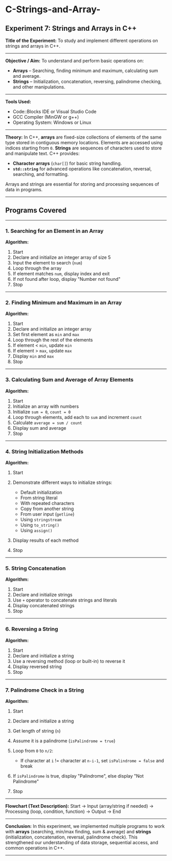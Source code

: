 # C-Strings-and-Array-

## **Experiment 7: Strings and Arrays in C++**

**Title of the Experiment:**
To study and implement different operations on strings and arrays in C++.

---

**Objective / Aim:**
To understand and perform basic operations on:

* **Arrays** – Searching, finding minimum and maximum, calculating sum and average.
* **Strings** – Initialization, concatenation, reversing, palindrome checking, and other manipulations.

---

**Tools Used:**

* Code::Blocks IDE or Visual Studio Code
* GCC Compiler (MinGW or g++)
* Operating System: Windows or Linux

---

**Theory:**
In C++, **arrays** are fixed-size collections of elements of the same type stored in contiguous memory locations. Elements are accessed using indices starting from `0`.
**Strings** are sequences of characters used to store and manipulate text. C++ provides:

* **Character arrays** (`char[]`) for basic string handling.
* **`std::string`** for advanced operations like concatenation, reversal, searching, and formatting.

Arrays and strings are essential for storing and processing sequences of data in programs.

---

## **Programs Covered**

---

### **1. Searching for an Element in an Array**

**Algorithm:**

1. Start
2. Declare and initialize an integer array of size 5
3. Input the element to search (`num`)
4. Loop through the array
5. If element matches `num`, display index and exit
6. If not found after loop, display "Number not found"
7. Stop

---

### **2. Finding Minimum and Maximum in an Array**

**Algorithm:**

1. Start
2. Declare and initialize an integer array
3. Set first element as `min` and `max`
4. Loop through the rest of the elements
5. If element < `min`, update `min`
6. If element > `max`, update `max`
7. Display `min` and `max`
8. Stop

---

### **3. Calculating Sum and Average of Array Elements**

**Algorithm:**

1. Start
2. Initialize an array with numbers
3. Initialize `sum = 0`, `count = 0`
4. Loop through elements, add each to `sum` and increment `count`
5. Calculate `average = sum / count`
6. Display sum and average
7. Stop

---

### **4. String Initialization Methods**

**Algorithm:**

1. Start
2. Demonstrate different ways to initialize strings:

   * Default initialization
   * From string literal
   * With repeated characters
   * Copy from another string
   * From user input (`getline`)
   * Using `stringstream`
   * Using `to_string()`
   * Using `assign()`
3. Display results of each method
4. Stop

---

### **5. String Concatenation**

**Algorithm:**

1. Start
2. Declare and initialize strings
3. Use `+` operator to concatenate strings and literals
4. Display concatenated strings
5. Stop

---

### **6. Reversing a String**

**Algorithm:**

1. Start
2. Declare and initialize a string
3. Use a reversing method (loop or built-in) to reverse it
4. Display reversed string
5. Stop

---

### **7. Palindrome Check in a String**

**Algorithm:**

1. Start
2. Declare and initialize a string
3. Get length of string (`n`)
4. Assume it is a palindrome (`isPalindrome = true`)
5. Loop from `0` to `n/2`:

   * If character at `i` != character at `n-i-1`, set `isPalindrome = false` and break
6. If `isPalindrome` is true, display "Palindrome", else display "Not Palindrome"
7. Stop

---

**Flowchart (Text Description):**
Start → Input (array/string if needed) → Processing (loop, condition, function) → Output → End

---

**Conclusion:**
In this experiment, we implemented multiple programs to work with **arrays** (searching, min/max finding, sum & average) and **strings** (initialization, concatenation, reversal, palindrome check). This strengthened our understanding of data storage, sequential access, and common operations in C++.

---
